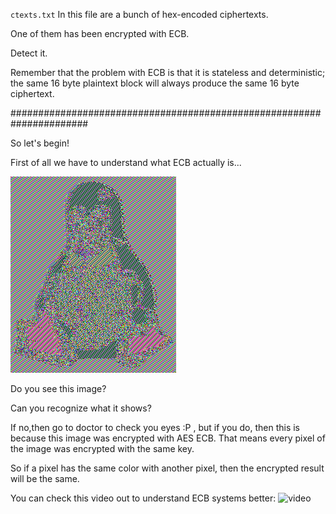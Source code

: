 `ctexts.txt` In this file are a bunch of hex-encoded ciphertexts.

One of them has been encrypted with ECB.

Detect it.

Remember that the problem with ECB is that it is stateless and deterministic; the same 16 byte plaintext block will always produce the same 16 byte ciphertext. 

######################################################################

So let's begin!

First of all we have to understand what ECB actually is...

![image1](https://raw.githubusercontent.com/pakesson/diy-ecb-penguin/master/Tux_ecb.png)

Do you see this image?

Can you recognize what it shows?

If no,then go to doctor to check you eyes :P ,
but if you do, then this is because this image was encrypted with AES ECB. That means every pixel of the image was encrypted with the same key.

So if a pixel has the same color with another pixel, then the encrypted result will be the same.

You can check this video out to understand ECB systems better: ![video](https://www.youtube.com/watch?v=uPiqyQOMH1E)
